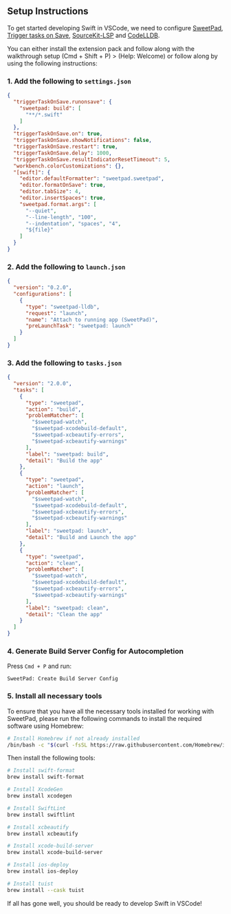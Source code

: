 ## Setup Instructions

To get started developing Swift in VSCode, we need to configure [SweetPad](https://marketplace.visualstudio.com/items?itemName=sweetpad.sweetpad), [Trigger tasks on Save](https://marketplace.visualstudio.com/items?itemName=Gruntfuggly.triggertaskonsave), [SourceKit-LSP](https://marketplace.visualstudio.com/items?itemName=pvasek.sourcekit-lsp--dev-unofficial) and [CodeLLDB](https://marketplace.visualstudio.com/items?itemName=vadimcn.vscode-lldb). 

You can either install the extension pack and follow along with the walkthrough setup (Cmd + Shift + P) > (Help: Welcome) or follow along by using the following instructions:

### 1. Add the following to `settings.json`

```json
{
  "triggerTaskOnSave.runonsave": {
    "sweetpad: build": [
      "**/*.swift"
    ]
  },
  "triggerTaskOnSave.on": true,
  "triggerTaskOnSave.showNotifications": false,
  "triggerTaskOnSave.restart": true,
  "triggerTaskOnSave.delay": 1000,
  "triggerTaskOnSave.resultIndicatorResetTimeout": 5,
  "workbench.colorCustomizations": {},
  "[swift]": {
    "editor.defaultFormatter": "sweetpad.sweetpad",
    "editor.formatOnSave": true,
    "editor.tabSize": 4,
    "editor.insertSpaces": true,
    "sweetpad.format.args": [
      "--quiet",
      "--line-length", "100",
      "--indentation", "spaces", "4",
      "${file}"
    ]
  }
}
```

### 2. Add the following to `launch.json`
```json
{
  "version": "0.2.0",
  "configurations": [
    {
      "type": "sweetpad-lldb",
      "request": "launch",
      "name": "Attach to running app (SweetPad)",
      "preLaunchTask": "sweetpad: launch"
    }
  ]
}
```

### 3. Add the following to `tasks.json`
```json
{
  "version": "2.0.0",
  "tasks": [
    {
      "type": "sweetpad",
      "action": "build",
      "problemMatcher": [
        "$sweetpad-watch",
        "$sweetpad-xcodebuild-default",
        "$sweetpad-xcbeautify-errors",
        "$sweetpad-xcbeautify-warnings"
      ],
      "label": "sweetpad: build",
      "detail": "Build the app"
    },
    {
      "type": "sweetpad",
      "action": "launch",
      "problemMatcher": [
        "$sweetpad-watch",
        "$sweetpad-xcodebuild-default",
        "$sweetpad-xcbeautify-errors",
        "$sweetpad-xcbeautify-warnings"
      ],
      "label": "sweetpad: launch",
      "detail": "Build and Launch the app"
    },
    {
      "type": "sweetpad",
      "action": "clean",
      "problemMatcher": [
        "$sweetpad-watch",
        "$sweetpad-xcodebuild-default",
        "$sweetpad-xcbeautify-errors",
        "$sweetpad-xcbeautify-warnings"
      ],
      "label": "sweetpad: clean",
      "detail": "Clean the app"
    }
  ]
}
```

### 4. Generate Build Server Config for Autocompletion
Press `Cmd + P` and run:
```
SweetPad: Create Build Server Config
```

### 5. Install all necessary tools
To ensure that you have all the necessary tools installed for working with SweetPad, please run the following commands to install the required software using Homebrew:

```bash
# Install Homebrew if not already installed
/bin/bash -c "$(curl -fsSL https://raw.githubusercontent.com/Homebrew/install/HEAD/install.sh)"
```

Then install the following tools:
```bash
# Install swift-format
brew install swift-format

# Install XcodeGen
brew install xcodegen

# Install SwiftLint
brew install swiftlint

# Install xcbeautify
brew install xcbeautify

# Install xcode-build-server
brew install xcode-build-server

# Install ios-deploy
brew install ios-deploy

# Install tuist
brew install --cask tuist
```

If all has gone well, you should be ready to develop Swift in VSCode!